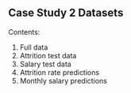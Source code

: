 
## Case Study 2 Datasets
Contents:
1. Full data
2. Attrition test data
3. Salary test data
4. Attrition rate predictions
5. Monthly salary predictions
